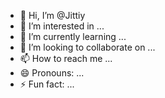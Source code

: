 - 👋 Hi, I’m @Jittiy
- 👀 I’m interested in ...
- 🌱 I’m currently learning ...
- 💞️ I’m looking to collaborate on ...
- 📫 How to reach me ...
- 😄 Pronouns: ...
- ⚡ Fun fact: ...

<!---
Jittiy/Jittiy is a ✨ special ✨ repository because its `README.md` (this file) appears on your GitHub profile.
You can click the Preview link to take a look at your changes.
--->
